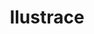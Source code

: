 ---
title: Ilustrace
pageId: illustration-list
layout: pages/gallery-list
list:
- pageId: ilustrace/weil
- pageId: ilustrace/kafka
- pageId: ilustrace/don-juan
- pageId: ilustrace/psi-vino
- pageId: ilustrace/duse-zrcadlo
---